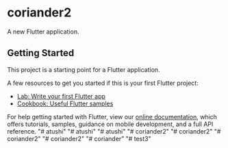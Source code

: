 # coriander2

A new Flutter application.

## Getting Started

This project is a starting point for a Flutter application.

A few resources to get you started if this is your first Flutter project:

- [Lab: Write your first Flutter app](https://flutter.dev/docs/get-started/codelab)
- [Cookbook: Useful Flutter samples](https://flutter.dev/docs/cookbook)

For help getting started with Flutter, view our
[online documentation](https://flutter.dev/docs), which offers tutorials,
samples, guidance on mobile development, and a full API reference.
"# atushi" 
"# atushi" 
"# atushi" 
"# coriander2" 
"# coriander2" 
"# coriander2" 
"# coriander2" 
"# coriander" 
"# test3" 
